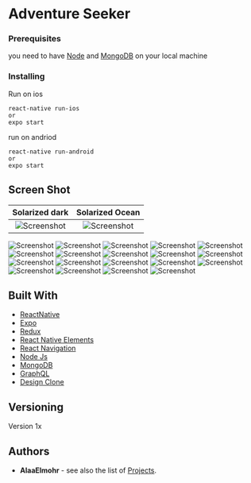 # Adventure Seeker

### Prerequisites

you need to have [Node](https://nodejs.org/en/) and [MongoDB](https://docs.mongodb.com/manual/installation/) on your local machine

### Installing

Run on ios

```shell
react-native run-ios
or
expo start

```
run on andriod

```shell
react-native run-android
or
expo start
```
## Screen Shot
Solarized dark             |  Solarized Ocean
:-------------------------:|:-------------------------:
![Screenshot](Screenshots/1.png)  |  ![Screenshot](Screenshots/2.png)

![Screenshot](Screenshots/3.png) ![Screenshot](Screenshots/4.png)
![Screenshot](Screenshots/5.png)
![Screenshot](Screenshots/6.png)
![Screenshot](Screenshots/7.png)
![Screenshot](Screenshots/8.png)
![Screenshot](Screenshots/9.png)
![Screenshot](Screenshots/10.png)
![Screenshot](Screenshots/11.png)
![Screenshot](Screenshots/12.png)
![Screenshot](Screenshots/13.png)
![Screenshot](Screenshots/14.png)
![Screenshot](Screenshots/15.png)
![Screenshot](Screenshots/16.png)
![Screenshot](Screenshots/17.png)
![Screenshot](Screenshots/18.png)
![Screenshot](Screenshots/19.png)
![Screenshot](Screenshots/20.png)
![Screenshot](Screenshots/21.png)


## Built With

* [ReactNative](https://facebook.github.io/react-native/)
* [Expo](https://expo.io/)
* [Redux](https://redux.js.org)
* [React Native Elements](https://react-native-training.github.io/react-native-elements/docs/0.19.0/getting_started.html)
* [React Navigation](https://reactnavigation.org/)
* [Node Js](https://nodejs.org/en/)
* [MongoDB](https://www.mongodb.com/)
* [GraphQL](https://graphql.org/)
* [Design Clone](https://www.uplabs.com/posts/hash-trails-adventure-travel-app-ios)





## Versioning

Version 1x

## Authors

* **AlaaElmohr** - see also the list of [Projects](https://github.com/AlaaElmohr).
